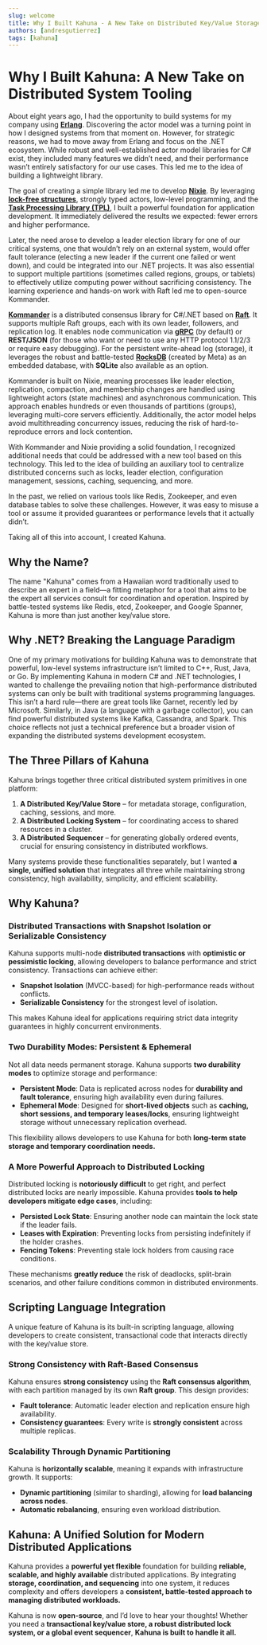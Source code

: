 ```yaml
---
slug: welcome
title: Why I Built Kahuna - A New Take on Distributed Key/Value Storage 
authors: [andresgutierrez]
tags: [kahuna]
---
```


# Why I Built Kahuna: A New Take on Distributed System Tooling

About eight years ago, I had the opportunity to build systems for my company using **[Erlang](https://www.erlang.org/)**. Discovering the actor model was a turning point in how I designed systems from that moment on. However, for strategic reasons, we had to move away from Erlang and focus on the .NET ecosystem. While robust and well-established actor model libraries for C# exist, they included many features we didn’t need, and their performance wasn’t entirely satisfactory for our use cases. 
This led me to the idea of building a lightweight library.

<!-- truncate -->

The goal of creating a simple library led me to develop **[Nixie](https://github.com/andresgutierrez/nixie)**. By leveraging **[lock-free structures](https://learn.microsoft.com/en-us/dotnet/standard/collections/thread-safe/)**, strongly typed actors, low-level programming, and the **[Task Processing Library (TPL)](https://learn.microsoft.com/en-us/dotnet/standard/parallel-programming/task-parallel-library-tpl)**, I built a powerful foundation for application development. It immediately delivered the results we expected: fewer errors and higher performance.

Later, the need arose to develop a leader election library for one of our critical systems, one that wouldn’t rely on an external system, would offer fault tolerance (electing a new leader if the current one failed or went down), and could be integrated into our .NET projects. It was also essential to support multiple partitions (sometimes called regions, groups, or tablets) to effectively utilize computing power without sacrificing consistency. The learning experience and hands-on work with Raft led me to open-source Kommander.

**[Kommander](https://github.com/andresgutierrez/kommander)** is a distributed consensus library for C#/.NET based on **[Raft](https://raft.github.io/)**. It supports multiple Raft groups, each with its own leader, followers, and replication log. It enables node communication via **[gRPC](https://grpc.io/)** (by default) or **REST/JSON** (for those who want or need to use any HTTP protocol 1.1/2/3 or require easy debugging). For the persistent write-ahead log (storage), it leverages the robust and battle-tested **[RocksDB](https://rocksdb.org/)** (created by Meta) as an embedded database, with **SQLite** also available as an option.

Kommander is built on Nixie, meaning processes like leader election, replication, compaction, and membership changes are handled using lightweight actors (state machines) and asynchronous communication. This approach enables hundreds or even thousands of partitions (groups), leveraging multi-core servers efficiently. Additionally, the actor model helps avoid multithreading concurrency issues, reducing the risk of hard-to-reproduce errors and lock contention.

With Kommander and Nixie providing a solid foundation, I recognized additional needs that could be addressed with a new tool based on this technology. This led to the idea of building an auxiliary tool to centralize distributed concerns such as locks, leader election, configuration management, sessions, caching, sequencing, and more.

In the past, we relied on various tools like Redis, Zookeeper, and even database tables to solve these challenges. However, it was easy to misuse a tool or assume it provided guarantees or performance levels that it actually didn’t.

Taking all of this into account, I created Kahuna.

## Why the Name?

The name "Kahuna" comes from a Hawaiian word traditionally used to describe an expert in a field—a fitting metaphor for a tool that aims to be the expert all services consult for coordination and operation. Inspired by battle-tested systems like Redis, etcd, Zookeeper, and Google Spanner, Kahuna is more than just another key/value store.

## Why .NET? Breaking the Language Paradigm

One of my primary motivations for building Kahuna was to demonstrate that powerful, low-level systems infrastructure isn’t limited to C++, Rust, Java, or Go. By implementing Kahuna in modern C# and .NET technologies, I wanted to challenge the prevailing notion that high-performance distributed systems can only be built with traditional systems programming languages. This isn’t a hard rule—there are great tools like Garnet, recently led by Microsoft. Similarly, in Java (a language with a garbage collector), you can find powerful distributed systems like Kafka, Cassandra, and Spark. This choice reflects not just a technical preference but a broader vision of expanding the distributed systems development ecosystem.

## The Three Pillars of Kahuna

Kahuna brings together three critical distributed system primitives in one platform:  

1. **A Distributed Key/Value Store** – for metadata storage, configuration, caching, sessions, and more.  
2. **A Distributed Locking System** – for coordinating access to shared resources in a cluster.  
3. **A Distributed Sequencer** – for generating globally ordered events, crucial for ensuring consistency in distributed workflows.  

Many systems provide these functionalities separately, but I wanted **a single, unified solution** that integrates all three while maintaining strong consistency, high availability, simplicity, and efficient scalability.

## Why Kahuna?  

### **Distributed Transactions with Snapshot Isolation or Serializable Consistency**  
Kahuna supports multi-node **distributed transactions** with **optimistic or pessimistic locking**, allowing developers to balance performance and strict consistency. Transactions can achieve either:  
- **Snapshot Isolation** (MVCC-based) for high-performance reads without conflicts.  
- **Serializable Consistency** for the strongest level of isolation.  

This makes Kahuna ideal for applications requiring strict data integrity guarantees in highly concurrent environments.

### **Two Durability Modes: Persistent & Ephemeral**  
Not all data needs permanent storage. Kahuna supports **two durability modes** to optimize storage and performance:  

- **Persistent Mode**: Data is replicated across nodes for **durability and fault tolerance**, ensuring high availability even during failures.  
- **Ephemeral Mode**: Designed for **short-lived objects** such as **caching, short sessions, and temporary leases/locks**, ensuring lightweight storage without unnecessary replication overhead.  

This flexibility allows developers to use Kahuna for both **long-term state storage and temporary coordination needs.**

### **A More Powerful Approach to Distributed Locking**  
Distributed locking is **notoriously difficult** to get right, and perfect distributed locks are nearly impossible. Kahuna provides **tools to help developers mitigate edge cases**, including:  

- **Persisted Lock State**: Ensuring another node can maintain the lock state if the leader fails.  
- **Leases with Expiration**: Preventing locks from persisting indefinitely if the holder crashes.  
- **Fencing Tokens**: Preventing stale lock holders from causing race conditions.  

These mechanisms **greatly reduce** the risk of deadlocks, split-brain scenarios, and other failure conditions common in distributed environments.

## **Scripting Language Integration**  
A unique feature of Kahuna is its built-in scripting language, allowing developers to create consistent, transactional code that interacts directly with the key/value store.

### **Strong Consistency with Raft-Based Consensus**  
Kahuna ensures **strong consistency** using the **Raft consensus algorithm**, with each partition managed by its own **Raft group**. This design provides:  

- **Fault tolerance**: Automatic leader election and replication ensure high availability.  
- **Consistency guarantees**: Every write is **strongly consistent** across multiple replicas.  

### **Scalability Through Dynamic Partitioning**  
Kahuna is **horizontally scalable**, meaning it expands with infrastructure growth. It supports:  

- **Dynamic partitioning** (similar to sharding), allowing for **load balancing across nodes**.  
- **Automatic rebalancing**, ensuring even workload distribution.  

## Kahuna: A Unified Solution for Modern Distributed Applications  

Kahuna provides a **powerful yet flexible** foundation for building **reliable, scalable, and highly available** distributed applications. By integrating **storage, coordination, and sequencing** into one system, it reduces complexity and offers developers a **consistent, battle-tested approach to managing distributed workloads.**

Kahuna is now **open-source**, and I’d love to hear your thoughts! Whether you need a **transactional key/value store, a robust distributed lock system, or a global event sequencer**, **Kahuna is built to handle it all.**

